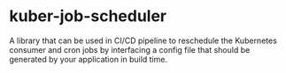 # kuber-job-scheduler
A library that can be used in CI/CD pipeline to reschedule the Kubernetes consumer and cron jobs by interfacing a config file that should be generated by your application in build time.
